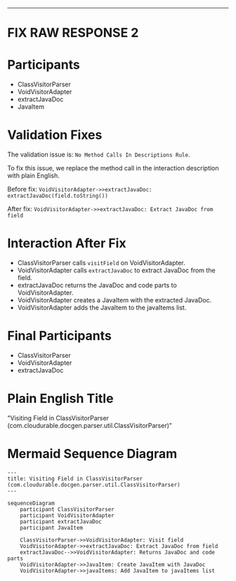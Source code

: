 ----
# FIX RAW RESPONSE 2
# Participants

- ClassVisitorParser
- VoidVisitorAdapter
- extractJavaDoc
- JavaItem

# Validation Fixes

The validation issue is: `No Method Calls In Descriptions Rule`.

To fix this issue, we replace the method call in the interaction description with plain English.

Before fix:
`VoidVisitorAdapter->>extractJavaDoc: extractJavaDoc(field.toString())`

After fix:
`VoidVisitorAdapter->>extractJavaDoc: Extract JavaDoc from field`

# Interaction After Fix

- ClassVisitorParser calls `visitField` on VoidVisitorAdapter.
- VoidVisitorAdapter calls `extractJavaDoc` to extract JavaDoc from the field.
- extractJavaDoc returns the JavaDoc and code parts to VoidVisitorAdapter.
- VoidVisitorAdapter creates a JavaItem with the extracted JavaDoc.
- VoidVisitorAdapter adds the JavaItem to the javaItems list.

# Final Participants

- ClassVisitorParser
- VoidVisitorAdapter
- extractJavaDoc

# Plain English Title

"Visiting Field in ClassVisitorParser (com.cloudurable.docgen.parser.util.ClassVisitorParser)"

# Mermaid Sequence Diagram

```mermaid
---
title: Visiting Field in ClassVisitorParser (com.cloudurable.docgen.parser.util.ClassVisitorParser)
---

sequenceDiagram
    participant ClassVisitorParser
    participant VoidVisitorAdapter
    participant extractJavaDoc
    participant JavaItem

    ClassVisitorParser->>VoidVisitorAdapter: Visit field
    VoidVisitorAdapter->>extractJavaDoc: Extract JavaDoc from field
    extractJavaDoc-->>VoidVisitorAdapter: Returns JavaDoc and code parts
    VoidVisitorAdapter->>JavaItem: Create JavaItem with JavaDoc
    VoidVisitorAdapter->>javaItems: Add JavaItem to javaItems list
```

